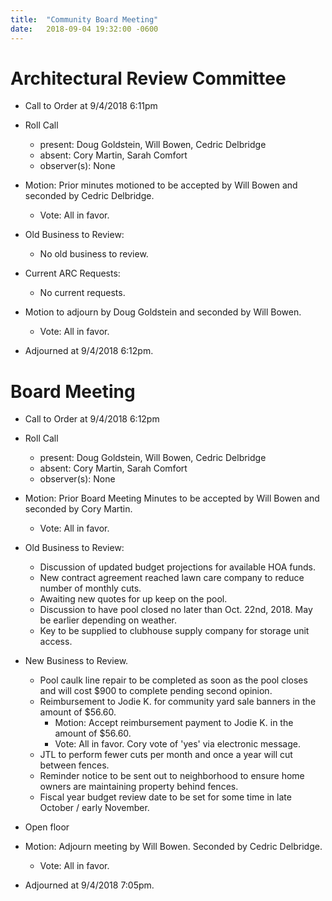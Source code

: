 ```yaml
---
title:  "Community Board Meeting"
date:   2018-09-04 19:32:00 -0600
---
```


# Architectural Review Committee

- Call to Order at 9/4/2018 6:11pm
- Roll Call
    - present: Doug Goldstein, Will Bowen, Cedric Delbridge
    - absent:  Cory Martin, Sarah Comfort
    - observer(s): None
- Motion: Prior minutes motioned to be accepted by Will Bowen and seconded by Cedric Delbridge.
  - Vote: All in favor.

- Old Business to Review:
  - No old business to review.

- Current ARC Requests:
  - No current requests.

- Motion to adjourn by Doug Goldstein and seconded by Will Bowen.
  - Vote: All in favor.
- Adjourned at 9/4/2018 6:12pm.

# Board Meeting

- Call to Order at 9/4/2018 6:12pm
- Roll Call
    - present: Doug Goldstein, Will Bowen, Cedric Delbridge
    - absent: Cory Martin, Sarah Comfort
    - observer(s): None

- Motion: Prior Board Meeting Minutes to be accepted by Will Bowen and seconded by Cory Martin.
  - Vote: All in favor.

- Old Business to Review:
  - Discussion of updated budget projections for available HOA funds.
  - New contract agreement reached lawn care company to reduce number of monthly cuts.
  - Awaiting new quotes for up keep on the pool.
  - Discussion to have pool closed no later than Oct. 22nd, 2018. May be earlier depending on weather.
  - Key to be supplied to clubhouse supply company for storage unit access.

- New Business to Review.
  - Pool caulk line repair to be completed as soon as the pool closes and will cost $900 to complete pending second opinion.
  - Reimbursement to Jodie K. for community yard sale banners in the amount of $56.60.
    - Motion: Accept reimbursement payment to Jodie K. in the amount of $56.60.
    - Vote: All in favor. Cory vote of 'yes' via electronic message.
  - JTL to perform fewer cuts per month and once a year will cut between fences.
  - Reminder notice to be sent out to neighborhood to ensure home owners are maintaining property behind fences.
  - Fiscal year budget review date to be set for some time in late October / early November.
- Open floor
- Motion: Adjourn meeting by Will Bowen. Seconded by Cedric Delbridge.
  - Vote: All in favor.
- Adjourned at 9/4/2018 7:05pm.

